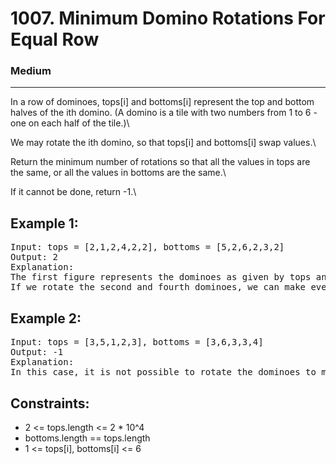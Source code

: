 # 1007. Minimum Domino Rotations For Equal Row

### Medium

---

In a row of dominoes, tops[i] and bottoms[i] represent the top and bottom halves of the ith domino. (A domino is a tile with two numbers from 1 to 6 - one on each half of the tile.)\

We may rotate the ith domino, so that tops[i] and bottoms[i] swap values.\

Return the minimum number of rotations so that all the values in tops are the same, or all the values in bottoms are the same.\

If it cannot be done, return -1.\

## Example 1:

<pre>
Input: tops = [2,1,2,4,2,2], bottoms = [5,2,6,2,3,2]
Output: 2
Explanation: 
The first figure represents the dominoes as given by tops and bottoms: before we do any rotations.
If we rotate the second and fourth dominoes, we can make every value in the top row equal to 2, as indicated by the second figure.
</pre>

## Example 2:

<pre>
Input: tops = [3,5,1,2,3], bottoms = [3,6,3,3,4]
Output: -1
Explanation: 
In this case, it is not possible to rotate the dominoes to make one row of values equal.
</pre>

## Constraints:

- 2 <= tops.length <= 2 \* 10^4
- bottoms.length == tops.length
- 1 <= tops[i], bottoms[i] <= 6

